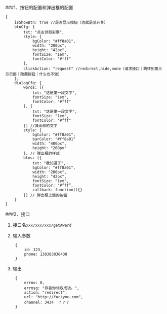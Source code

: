 ###1、按钮的配置和弹出框的配置


	{
		isShowBtn: true //是否显示按钮（也就是总开关）
	    btnCfg: {
	        txt: "点击领取彩票",
	        style: {
	            bgColor: "#ff8a01",
	            width: "200px",
	            height: "42px",
	            fontSize: "1em",
	            fontColor: "#fff"
	        },
	        clickAction: "request" //redirect,hide,none（请求接口｜跳转到第三方页面｜隐藏按钮｜什么也不做）
	    },
	    dialogCfg: {
	        words: [{
	            txt: "这是第一段文字",
	            fontSize: "1em",
	            fontColor: "#fff"
	        }, {
	            txt: "这是第一段文字",
	            fontSize: "1em",
	            fontColor: "#fff"
	        }] //弹出框的文字
	        style: {
	            bgColor: "#ff8a01",
	            barColor: "#ff8a01"
	            width: "400px",
	            height: "260px"
	        }, // 弹出框的样式
	        btns: [{
	            txt: "我知道了",
	            bgColor: "#ff8a01",
	            width: "200px",
	            height: "42px",
	            fontSize: "1em",
	            fontColor: "#fff”,
			    callback: function(){}
	        }] // 弹出框上面的按钮
	    }
	}



###2、接口

1. 接口名`xxx/xxx/xxx/getAward`
2. 输入参数
	
		{
			id: 123,
			phone: 138383838438
		} 
	
3. 输出
		
		{
			errno: 0,    
			errmsg: "恭喜你领取成功。",    
			action: "redirect",    
			url: "http://fuckyou.com",     
			channel: 3434  ？？？
		}
	
	

